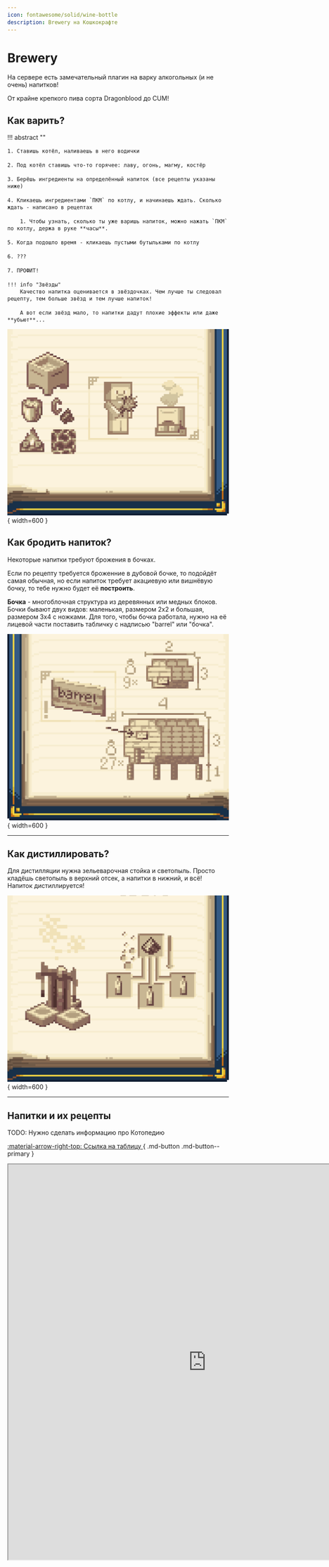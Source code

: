 ```yaml
---
icon: fontawesome/solid/wine-bottle
description: Brewery на Кошкокрафте
---
```


# Brewery

На сервере есть замечательный плагин на варку алкогольных (и не очень) напитков!

От крайне крепкого пива сорта <span class="red shadow bold">Dragonblood</span> до <span class="neon">CUM</span>!

## **Как варить?**

!!! abstract ""

    1. Ставишь котёл, наливаешь в него водички

    2. Под котёл ставишь что-то горячее: лаву, огонь, магму, костёр

    3. Берёшь ингредиенты на определённый напиток (все рецепты указаны ниже)

    4. Кликаешь ингредиентами `ПКМ` по котлу, и начинаешь ждать. Сколько ждать - написано в рецептах

        1. Чтобы узнать, сколько ты уже варишь напиток, можно нажать `ПКМ` по котлу, держа в руке **часы**.

    5. Когда подошло время - кликаешь пустыми бутыльками по котлу

    6. ???

    7. ПРОФИТ!

    !!! info "Звёзды"
        Качество напитка оценивается в звёздочках. Чем лучше ты следовал рецепту, тем больше звёзд и тем лучше напиток!
    
        А вот если звёзд мало, то напитки дадут плохие эффекты или даже **убьют**...

![brew](../../assets/brewery/brew.png){ width=600 }

## Как бродить напиток?

Некоторые напитки требуют брожения в бочках.

Если по рецепту требуется броженние в дубовой бочке, то подойдёт самая обычная, но если напиток требует акациевую или вишнёвую бочку, то тебе нужно будет её **построить**.

**Бочка** - многоблочная структура из деревянных или медных блоков. Бочки бывают двух видов: маленькая, размером 2х2 и большая, размером 3х4 с ножками. Для того, чтобы бочка работала, нужно на её лицевой части поставить табличку с надписью "barrel" или "бочка".

![barrel_big](../../assets/brewery/barrel_big.png){ width=600 }

***

## Как дистиллировать?

Для дистилляции нужна зельеварочная стойка и светопыль. Просто кладёшь светопыль в верхний отсек, а напитки в нижний, и всё! Напиток дистиллируется!

![distillation](../../assets/brewery/distillation.png){ width=600 }

***

## Напитки и их рецепты

TODO: Нужно сделать информацию про Котопедию

[ :material-arrow-right-top: Ссылка на таблицу ](https://docs.google.com/spreadsheets/d/1eeP827cOQyv0Hjfr392m7XS6pfpHPupX){ .md-button .md-button--primary }

<iframe src="https://docs.google.com/spreadsheets/d/e/2PACX-1vRBcp8GW0HhaNDzQdxor1FMwVGUs8Mf2WFshE67-etU5aTd_977CfzjlPDzV5D9ZA/pubhtml?widget=true&amp;headers=false" width=900 height=900></iframe>

